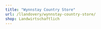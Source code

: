 ```yaml
---
title: "Wynnstay Country Store"
url: /llandovery/wynnstay-country-store/
shop: Landwirtschaftlich
---
```

